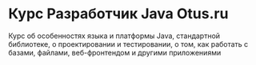 # Курс Разработчик Java Otus.ru

Курс об особенностях языка и платформы Java, стандартной библиотеке, о проектировании и тестировании, о том, как работать с базами, файлами, веб-фронтендом и другими приложениями
